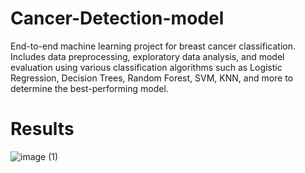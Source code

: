 # Cancer-Detection-model
End-to-end machine learning project for breast cancer classification. Includes data preprocessing, exploratory data analysis, and model evaluation using various classification algorithms such as Logistic Regression, Decision Trees, Random Forest, SVM, KNN, and more to determine the best-performing model.

# Results
![image (1)](https://github.com/user-attachments/assets/7642d297-de86-4b29-b69f-65ea6ab46b13)

